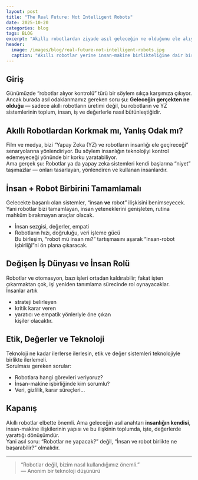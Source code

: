 ```yaml
---
layout: post
title: "The Real Future: Not Intelligent Robots"
date: 2025-10-20
categories: blog
tags: BLOG
excerpt: "Akıllı robotlardan ziyade asıl geleceğin ne olduğunu ele alıyor."
header:
  image: /images/blog/real-future-not-intelligent-robots.jpg
  caption: "Akıllı robotlar yerine insan-makine birlikteliğine dair bir vizyon"
---
```


## Giriş  
Günümüzde “robotlar alıyor kontrolü” türü bir söylem sıkça karşımıza çıkıyor. Ancak burada asıl odaklanmamız gereken soru şu: **Geleceğin gerçekten ne olduğu** — sadece akıllı robotların üretimi değil, bu robotların ve YZ sistemlerinin toplum, insan, iş ve değerlerle nasıl bütünleştiğidir.

## Akıllı Robotlardan Korkmak mı, Yanlış Odak mı?  
Film ve medya, bizi “Yapay Zeka (YZ) ve robotların insanlığı ele geçireceği” senaryolarına yönlendiriyor. Bu söylem insanlığın teknolojiyi kontrol edemeyeceği yönünde bir korku yaratabiliyor.  
Ama gerçek şu: Robotlar ya da yapay zeka sistemleri kendi başlarına “niyet” taşımazlar — onları tasarlayan, yönlendiren ve kullanan insanlardır.

## İnsan + Robot Birbirini Tamamlamalı  
Gelecekte başarılı olan sistemler, “insan **ve** robot” ilişkisini benimseyecek. Yani robotlar bizi tamamlayan, insan yeteneklerini genişleten, rutina mahkûm bırakmayan araçlar olacak.  
- İnsan sezgisi, değerler, empati  
- Robotların hızı, doğruluğu, veri işleme gücü  
Bu birleşim, “robot mü insan mı?” tartışmasını aşarak “insan-robot işbirliği”ni ön plana çıkaracak.

## Değişen İş Dünyası ve İnsan Rolü  
Robotlar ve otomasyon, bazı işleri ortadan kaldırabilir; fakat işten çıkarmaktan çok, işi yeniden tanımlama sürecinde rol oynayacaklar.  
İnsanlar artık  
- strateji belirleyen  
- kritik karar veren  
- yaratıcı ve empatik yönleriyle öne çıkan  
kişiler olacaktır.

## Etik, Değerler ve Teknoloji  
Teknoloji ne kadar ilerlerse ilerlesin, etik ve değer sistemleri teknolojiyle birlikte ilerlemeli.  
Sorulması gereken sorular:  
- Robotlara hangi görevleri veriyoruz?  
- İnsan-makine işbirliğinde kim sorumlu?  
- Veri, gizlilik, karar süreçleri…  

## Kapanış  
Akıllı robotlar elbette önemli. Ama geleceğin asıl anahtarı **insanlığın kendisi**, insan-makine ilişkilerinin yapısı ve bu ilişkinin toplumda, işte, değerlerde yarattığı dönüşümdür.  
Yani asıl soru: “Robotlar ne yapacak?” değil, “İnsan ve robot birlikte ne başarabilir?” olmalıdır.

---

> “Robotlar değil, bizim nasıl kullandığımız önemli.”  
> — Anonim bir teknoloji düşünürü
